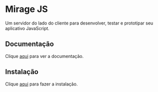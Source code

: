 # Mirage JS

Um servidor do lado do cliente para desenvolver, testar e prototipar seu aplicativo JavaScript.

## Documentação

Clique [aqui](https://github.com/miragejs/miragejs) para ver a documentação.

## Instalação

Clique [aqui](https://www.npmjs.com/package/miragejs) para fazer a instalação.
